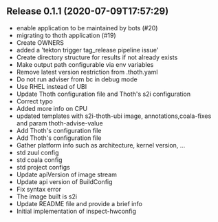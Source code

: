 
## Release 0.1.1 (2020-07-09T17:57:29)
* enable application to be maintained by bots (#20)
* migrating to thoth application (#19)
* Create OWNERS
* added a 'tekton trigger tag_release pipeline issue'
* Create directory structure for results if not already exists
* Make output path configurable via env variables
* Remove latest version restriction from .thoth.yaml
* Do not run adviser from bc in debug mode
* Use RHEL instead of UBI
* Update Thoth configuration file and Thoth's s2i configuration
* Correct typo
* Added more info on CPU
* updated templates with s2i-thoth-ubi image, annotations,coala-fixes and param thoth-advise-value
* Add Thoth's configuration file
* Add Thoth's configuration file
* Gather platform info such as architecture, kernel version, ...
* std zuul config
* std coala config
* std project configs
* Update apiVersion of image stream
* Update api version of BuildConfig
* Fix syntax error
* The image built is s2i
* Update README file and provide a brief info
* Initial implementation of inspect-hwconfig
